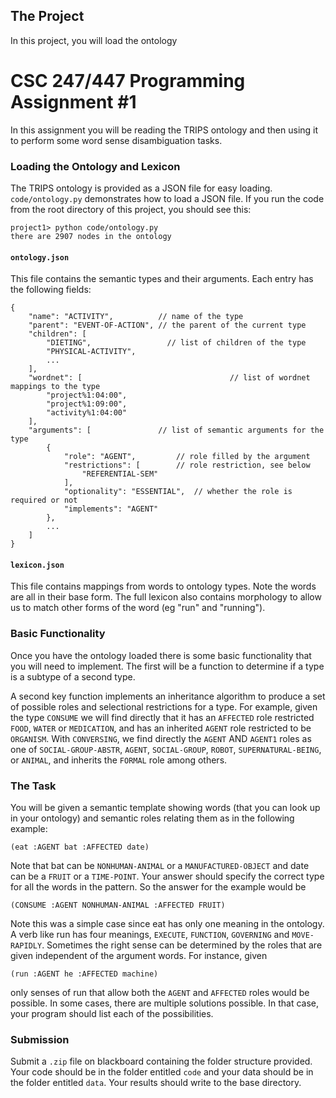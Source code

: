## The Project

In this project, you will load the ontology


# CSC 247/447 Programming Assignment \#1

In this assignment you will be reading the TRIPS ontology and then using it to perform some word sense disambiguation tasks.

### Loading the Ontology and Lexicon

The TRIPS ontology is provided as a JSON file for easy loading.  `code/ontology.py`
demonstrates how to load a JSON file.  If you run the code from the root directory of this project, you should see this:

```
project1> python code/ontology.py
there are 2907 nodes in the ontology
```

#### `ontology.json`

This file contains the semantic types and their arguments.  Each entry has the following fields:

```
{
	"name": "ACTIVITY",          // name of the type
	"parent": "EVENT-OF-ACTION", // the parent of the current type
	"children": [
		"DIETING",                 // list of children of the type
		"PHYSICAL-ACTIVITY",
		...
	],
	"wordnet": [								 // list of wordnet mappings to the type
		"project%1:04:00",
		"project%1:09:00",
		"activity%1:04:00"
	],
	"arguments": [               // list of semantic arguments for the type
		{
			"role": "AGENT",         // role filled by the argument
			"restrictions": [        // role restriction, see below
				"REFERENTIAL-SEM"
			],
			"optionality": "ESSENTIAL",  // whether the role is required or not
			"implements": "AGENT"
		},
		...
	]
}
```

#### `lexicon.json`

This file contains mappings from words to ontology types.  Note the words are all
in their base form.  The full lexicon also contains morphology to allow us to match
other forms of the word (eg "run" and "running").

### Basic Functionality

Once you have the ontology loaded there is some basic functionality that you will need to implement. The first will be a function to determine if a type is a subtype of a second type.

A second key function implements an inheritance algorithm to produce a set of possible roles and selectional restrictions for a type. For example, given the type `CONSUME` we will find directly that it has an `AFFECTED` role restricted `FOOD`, `WATER` or `MEDICATION`, and has an inherited `AGENT` role restricted to be `ORGANISM`.
With `CONVERSING`, we find directly the `AGENT` AND `AGENT1` roles as one of `SOCIAL-GROUP-ABSTR`, `AGENT`, `SOCIAL-GROUP`, `ROBOT`,
`SUPERNATURAL-BEING`, or `ANIMAL`, and inherits the `FORMAL` role among others.

### The Task

You will be given a semantic template showing words (that you can look up in your ontology) and semantic roles relating them as in the following example:

```
(eat :AGENT bat :AFFECTED date)
```

Note that bat can be `NONHUMAN-ANIMAL` or a `MANUFACTURED-OBJECT` and date can be a `FRUIT` or a `TIME-POINT`. Your answer should specify the correct type for all the words in the pattern. So the answer for the example would be

```
(CONSUME :AGENT NONHUMAN-ANIMAL :AFFECTED FRUIT)
```

Note this was a simple case since eat has only one meaning in the ontology. A verb like run has four meanings, `EXECUTE`, `FUNCTION`, `GOVERNING` and `MOVE-RAPIDLY`. Sometimes the right sense can be determined by the roles that are given independent of the argument words. For instance, given

```
(run :AGENT he :AFFECTED machine)
```
only senses of run that allow both the `AGENT` and `AFFECTED` roles would be possible. In some cases, there are multiple solutions possible. In that case, your program should list each of the possibilities.

### Submission

Submit a `.zip` file on blackboard containing the folder structure provided.  Your code should be in the folder entitled `code` and your data should be in the folder entitled `data`.  Your results should write to the base directory.
